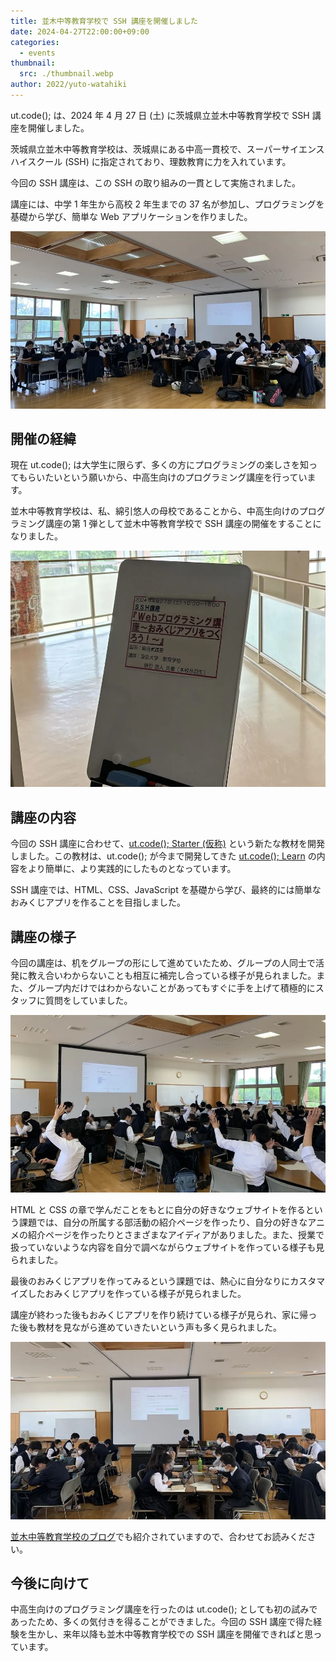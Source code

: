 ```yaml
---
title: 並木中等教育学校で SSH 講座を開催しました
date: 2024-04-27T22:00:00+09:00
categories:
  - events
thumbnail:
  src: ./thumbnail.webp
author: 2022/yuto-watahiki
---
```


ut.code(); は、2024 年 4 月 27 日 (土) に茨城県立並木中等教育学校で SSH 講座を開催しました。

茨城県立並木中等教育学校は、茨城県にある中高一貫校で、スーパーサイエンスハイスクール (SSH) に指定されており、理数教育に力を入れています。

今回の SSH 講座は、この SSH の取り組みの一貫として実施されました。

講座には、中学 1 年生から高校 2 年生までの 37 名が参加し、プログラミングを基礎から学び、簡単な Web アプリケーションを作りました。

![講座の様子](./seminar-scene-1.webp)

## 開催の経緯

現在 ut.code(); は大学生に限らず、多くの方にプログラミングの楽しさを知ってもらいたいという願いから、中高生向けのプログラミング講座を行っています。

並木中等教育学校は、私、綿引悠人の母校であることから、中高生向けのプログラミング講座の第 1 弾として並木中等教育学校で SSH 講座の開催をすることになりました。

![案内の看板](./signboard.webp)

## 講座の内容

今回の SSH 講座に合わせて、[ut.code(); Starter (仮称)](https://starter.utcode.net/) という新たな教材を開発しました。この教材は、ut.code(); が今まで開発してきた [ut.code(); Learn](https://learn.utcode.net/) の内容をより簡単に、より実践的にしたものとなっています。

SSH 講座では、HTML、CSS、JavaScript を基礎から学び、最終的には簡単なおみくじアプリを作ることを目指しました。

## 講座の様子

今回の講座は、机をグループの形にして進めていたため、グループの人同士で活発に教え合いわからないことも相互に補完し合っている様子が見られました。また、グループ内だけではわからないことがあってもすぐに手を上げて積極的にスタッフに質問をしていました。

![講座の様子](./seminar-scene-2.webp)

HTML と CSS の章で学んだことをもとに自分の好きなウェブサイトを作るという課題では、自分の所属する部活動の紹介ページを作ったり、自分の好きなアニメの紹介ページを作ったりとさまざまなアイディアがありました。また、授業で扱っていないような内容を自分で調べながらウェブサイトを作っている様子も見られました。

最後のおみくじアプリを作ってみるという課題では、熱心に自分なりにカスタマイズしたおみくじアプリを作っている様子が見られました。

講座が終わった後もおみくじアプリを作り続けている様子が見られ、家に帰った後も教材を見ながら進めていきたいという声も多く見られました。

![講座の様子](./seminar-scene-3.webp)

[並木中等教育学校のブログ](https://www.namiki-cs.ibk.ed.jp/announcements/announcements/view/2657/)でも紹介されていますので、合わせてお読みください。

## 今後に向けて

中高生向けのプログラミング講座を行ったのは ut.code(); としても初の試みであったため、多くの気付きを得ることができました。今回の SSH 講座で得た経験を生かし、来年以降も並木中等教育学校での SSH 講座を開催できればと思っています。
